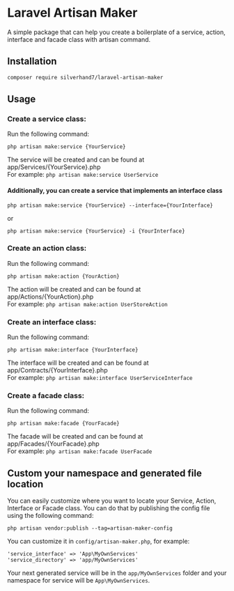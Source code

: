 # Laravel Artisan Maker
A simple package that can help you create a boilerplate of a service, action, interface and facade class with artisan command.

## Installation
```bash
composer require silverhand7/laravel-artisan-maker
```

## Usage
### Create a service class:
Run the following command:
```
php artisan make:service {YourService}
```
The service will be created and can be found at app/Services/{YourService}.php \
For example: `php artisan make:service UserService`
#### Additionally, you can create a service that implements an interface class
```
php artisan make:service {YourService} --interface={YourInterface}
```
or
```
php artisan make:service {YourService} -i {YourInterface}
```

### Create an action class:
Run the following command:
```
php artisan make:action {YourAction}
```
The action will be created and can be found at app/Actions/{YourAction}.php \
For example: `php artisan make:action UserStoreAction`

### Create an interface class:
Run the following command:
```
php artisan make:interface {YourInterface}
```
The interface will be created and can be found at app/Contracts/{YourInterface}.php \
For example: `php artisan make:interface UserServiceInterface`

### Create a facade class:
Run the following command:
```
php artisan make:facade {YourFacade}
```
The facade will be created and can be found at app/Facades/{YourFacade}.php \
For example: `php artisan make:facade UserFacade`

## Custom your namespace and generated file location
You can easily customize where you want to locate your Service, Action, Interface or Facade class. You can do that by publishing the config file using the following command:
```
php artisan vendor:publish --tag=artisan-maker-config
```
You can customize it in `config/artisan-maker.php`, for example:
```
'service_interface' => 'App\MyOwnServices'
'service_directory' => 'app/MyOwnServices'
```
Your next generated service will be in the `app/MyOwnServices` folder and your namespace for service will be `App\MyOwnServices`.





